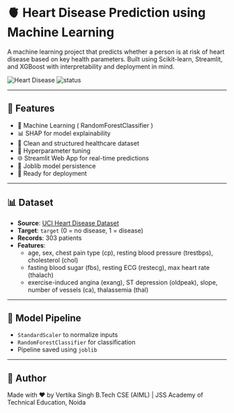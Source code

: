 # 🫀 Heart Disease Prediction using Machine Learning

A machine learning project that predicts whether a person is at risk of heart disease based on key health parameters. Built using Scikit-learn, Streamlit, and XGBoost with interpretability and deployment in mind.

![Heart Disease](https://img.shields.io/badge/healthcare-ML--powered-red) ![status](https://img.shields.io/badge/status-deployed-blue)

---

## 🚀 Features

- 🧠 Machine Learning ( RandomForestClassifier )
- 📊 SHAP for model explainability
- 💉 Clean and structured healthcare dataset
- 🧪 Hyperparameter tuning
- 🌐 Streamlit Web App for real-time predictions
- 💾 Joblib model persistence
- 🔬 Ready for deployment

---

## 📊 Dataset

- **Source**: [UCI Heart Disease Dataset](https://archive.ics.uci.edu/ml/datasets/heart+Disease)
- **Target**: `target` (0 = no disease, 1 = disease)
- **Records**: 303 patients
- **Features**:
  - age, sex, chest pain type (cp), resting blood pressure (trestbps), cholesterol (chol)
  - fasting blood sugar (fbs), resting ECG (restecg), max heart rate (thalach)
  - exercise-induced angina (exang), ST depression (oldpeak), slope, number of vessels (ca), thalassemia (thal)

---

## 🧠 Model Pipeline

- `StandardScaler` to normalize inputs
- `RandomForestClassifier` for classification
- Pipeline saved using `joblib`

---

## 👧 Author

Made with ❤️ by Vertika Singh
B.Tech CSE (AIML) | JSS Academy of Technical Education, Noida
